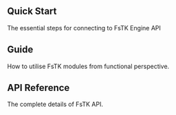 ## Quick Start
The essential steps for connecting to FsTK Engine API

## Guide
How to utilise FsTK modules from functional perspective.

## API Reference
The complete details of FsTK API.